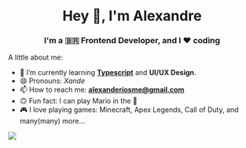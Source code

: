 <h1 align="center">Hey 👋, I'm Alexandre</h1>
<h3 align="center">I'm a 🇧🇷 Frontend Developer, and I ❤️ coding</h3>

A little about me:
- 🌱 I’m currently learning **[Typescript](https://www.typescriptlang.org/)** and **UI/UX Design**.
- 😄 Pronouns: *Xande*
- 📫 How to reach me: **alexanderiosme@gmail.com**
- 🙃 Fun fact: I can play Mario in the 🎹
- 🎮 I love playing games: Minecraft, Apex Legends, Call of Duty, and many(many) more...

<a href="https://github.com/xanderios">
  <img src="https://github-readme-stats.vercel.app/api/top-langs/?username=xanderios&theme=dark&layout=compact" />
</a>
